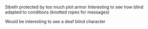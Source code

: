 Sibeth protected by too much plot armor
Interesting to see how blind adapted to conditions (knotted ropes for messages)

Would be interesting to see a deaf blind character